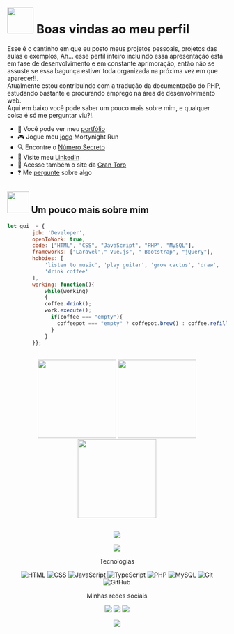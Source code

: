 
# <img src="https://user-images.githubusercontent.com/88007295/208747617-a0e37581-c1d3-4b6e-bf90-e778246ee7f3.png" width="60"></img> Boas vindas ao meu perfil

  Esse é o cantinho em que eu posto meus projetos pessoais, projetos das aulas e exemplos, Ah... esse perfil inteiro incluindo essa apresentação está em fase de desenvolvimento e em constante aprimoração, então não se assuste se essa bagunça estiver toda organizada na próxima vez em que aparecer!!.<br>
  Atualmente estou contribuindo com a tradução da documentação do PHP, estudando bastante e procurando emprego na área de desenvolvimento web.<br>
  Aqui em baixo você pode saber um pouco mais sobre mim, e qualquer coisa é só me perguntar viu?!. <br>

- 🎯 Você pode ver meu [portfólio](https://guimrl.github.io/)
- 🎮 Jogue meu [jogo](https://guimrl.github.io/mortynight-run/) Mortynight Run
- 🔍 Encontre o [Número Secreto](https://guimrl.github.io/numero-secreto/)
- 🚀 Visite meu [LinkedIn](https://www.linkedin.com/in/guimrl/)
- 🐂 Acesse também o site da [Gran Toro](https://grantoro.github.io/)
- ❓ Me [pergunte](https://github.com/guimrl/guimrl/issues) sobre algo

## <img src="https://user-images.githubusercontent.com/88007295/208747282-c2df5465-d604-49e9-ab7c-efaaa7db6044.png" width="50"></img> Um pouco mais sobre mim

```javascript
let gui  = {
        job: 'Developer',
        openToWork: true,
        code: ["HTML", "CSS", "JavaScript", "PHP", "MySQL"],
        frameworks: ["Laravel"," Vue.js", " Bootstrap", "jQuery"],
        hobbies: [
            'listen to music', 'play guitar', 'grow cactus', 'draw',
            'drink coffee'
        ],
        working: function(){
            while(working)
            {
            coffee.drink();
            work.execute();
              if(coffee === "empty"){
                coffeepot === "empty" ? coffepot.brew() : coffee.refill();
              }
            }
        }};
```

<br>

<!-- GITHUB STATUS -->
<div align="center">

<img height="180em" src="https://github-readme-stats.vercel.app/api?username=Guimrl&theme=slateorange&hide_border=false&include_all_commits=true&count_private=true"/>
<img height="180em" src="https://github-readme-stats.vercel.app/api/top-langs/?username=guimrl&theme=slateorange&hide_border=false&include_all_commits=true&count_private=true&layout=compact&langs_count=8"/>
<img height="180em" src="https://github-readme-streak-stats.herokuapp.com/?user=guimrl&theme=slateorange&hide_border=false"/>

  <!-- TEMAS: dark, radical, merko, gruvbox, tokyonight, onedark, cobalt, synthwave, highcontrast, dracula -->
</div>

<br>

<div align="center">

![](https://github-profile-trophy.vercel.app/?username=guimrl&theme=radical&no-frame=false&no-bg=false&margin-w=4)
</div>

<div align="center">

![](https://quotes-github-readme.vercel.app/api?type=horizontal&theme=radical)

</div>

<p align="center">Tecnologias</p>
<div align="center">

![HTML](https://img.shields.io/badge/-HTML-E34F26?logo=html5&logoColor=white&&style=flat)
![CSS](https://img.shields.io/badge/-css-1572B6?logo=css3&logoColor=white&&style=flat)
![JavaScript](https://img.shields.io/badge/-JavaScript-F7DF1E?logo=javascript&logoColor=white&&style=flat)
![TypeScript](https://img.shields.io/badge/-TypeScript-%23007ACC?logo=typescript&logoColor=white&&style=flat)
![PHP](https://img.shields.io/badge/-php-777BB4?logo=PHP&logoColor=white&&style=flat)
![MySQL](https://img.shields.io/badge/-MySQL-4479A1?logo=mysql&logoColor=white&&style=flat)
![Git](https://img.shields.io/badge/-Git-F05032?logo=git&logoColor=white&&style=flat)
![GitHub](https://img.shields.io/badge/-GitHub-181717?logo=github&logoColor=white&&style=flat)

</div>

<p align="center">Minhas redes sociais</p>
<div align="center">
  <a href="https://instagram.com/this.guimrl" target="_blank"><img src="https://img.shields.io/badge/-Instagram-E4405F?logo=instagram&logoColor=white&&style=flat" target="_blank"></a>
  <a href="https://www.linkedin.com/in/guimrl/" target="_blank"><img src="https://img.shields.io/badge/-LinkedIn-0A66C2?logo=linkedin&logoColor=white&&style=flat" target="_blank"></a>
  <a href="https://www.buymeacoffee.com/guimrll" target="_blank"><img src="https://img.shields.io/badge/-buy_me_a%C2%A0coffee-F7DF1E?logo=buy-me-a-coffee&logoColor=white&&style=flat" target="_blank"></a>

[![](https://visitcount.itsvg.in/api?id=guimrl&icon=2&color=12)](https://visitcount.itsvg.in)
</div>
